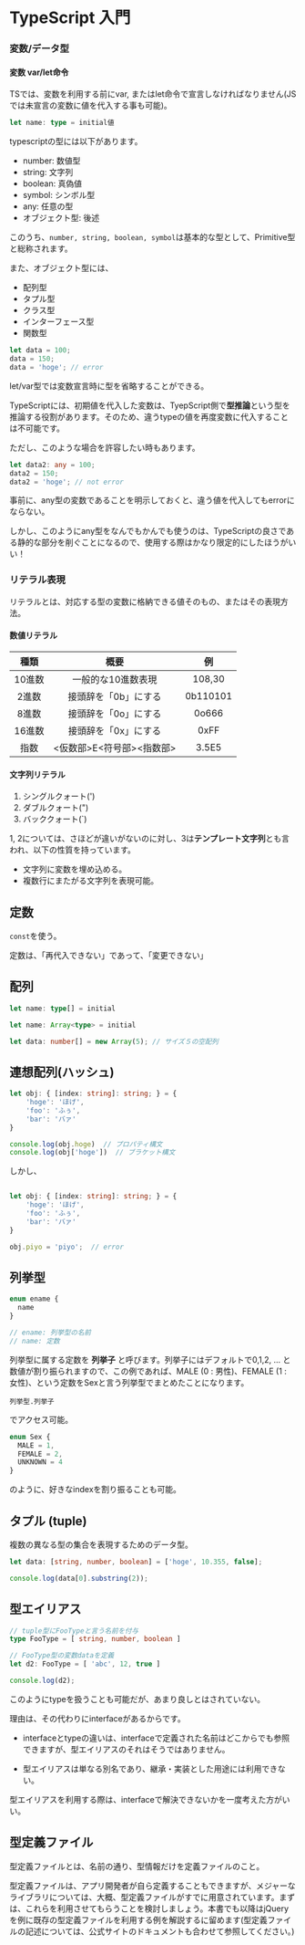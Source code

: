# TypeScript 入門

### 変数/データ型

#### 変数 var/let命令

TSでは、変数を利用する前にvar, またはlet命令で宣言しなければなりません(JSでは未宣言の変数に値を代入する事も可能)。

```typescript
let name: type = initial値
```

typescriptの型には以下があります。

- number: 数値型
- string: 文字列
- boolean: 真偽値
- symbol: シンボル型
- any: 任意の型
- オブジェクト型: 後述

このうち、`number, string, boolean, symbol`は基本的な型として、Primitive型と総称されます。

また、オブジェクト型には、

- 配列型
- タプル型
- クラス型
- インターフェース型
- 関数型

```typescript
let data = 100;
data = 150;
data = 'hoge'; // error
```

let/var型では変数宣言時に型を省略することができる。

TypeScriptには、初期値を代入した変数は、TyepScript側で**型推論**という型を推論する役割があります。そのため、違うtypeの値を再度変数に代入することは不可能です。

ただし、このような場合を許容したい時もあります。

```typescript
let data2: any = 100;
data2 = 150;
data2 = 'hoge'; // not error 
```

事前に、any型の変数であることを明示しておくと、違う値を代入してもerrorにならない。

しかし、このようにany型をなんでもかんでも使うのは、TypeScriptの良さである静的な部分を削ぐことになるので、使用する際はかなり限定的にしたほうがいい！

### リテラル表現

リテラルとは、対応する型の変数に格納できる値そのもの、またはその表現方法。

#### 数値リテラル

|種類|概要|例|
|:---:|:---:|:---:|
|10進数|一般的な10進数表現|108,30|
|2進数|接頭辞を「0b」にする|0b110101|
|8進数|接頭辞を「0o」にする|0o666|
|16進数|接頭辞を「0x」にする|0xFF|
|指数|<仮数部>E<符号部><指数部>|3.5E5|

#### 文字列リテラル

1. シングルクォート(')
2. ダブルクォート(")
3. バッククォート(\`)

1, 2については、さほどが違いがないのに対し、3は**テンプレート文字列**とも言われ、以下の性質を持っています。

- 文字列に変数を埋め込める。
- 複数行にまたがる文字列を表現可能。

## 定数

`const`を使う。

定数は、「再代入できない」であって、「変更できない」

## 配列

```typescript
let name: type[] = initial

let name: Array<type> = initial

let data: number[] = new Array(5); // サイズ５の空配列
```

## 連想配列(ハッシュ)

```typescript
let obj: { [index: string]: string; } = {
    'hoge': 'ほげ',
    'foo': 'ふぅ',
    'bar': 'バァ'
}

console.log(obj.hoge)  // プロパティ構文
console.log(obj['hoge'])  // ブラケット構文
```

しかし、

```typescript

let obj: { [index: string]: string; } = {
    'hoge': 'ほげ',
    'foo': 'ふぅ',
    'bar': 'バァ'
}

obj.piyo = 'piyo';  // error
```

## 列挙型

```typescript
enum ename {
  name
}

// ename: 列挙型の名前
// name: 定数

```

列挙型に属する定数を **列挙子** と呼びます。列挙子にはデフォルトで0,1,2, ... と数値が割り振られますので、この例であれば、MALE (0 : 男性)、FEMALE (1 : 女性)、という定数をSexと言う列挙型でまとめたことになります。

```
列挙型.列挙子
```

でアクセス可能。

```typescript
enum Sex {
  MALE = 1,
  FEMALE = 2,
  UNKNOWN = 4
}
```

のように、好きなindexを割り振ることも可能。


## タプル (tuple)

複数の異なる型の集合を表現するためのデータ型。

```typescript
let data: [string, number, boolean] = ['hoge', 10.355, false];

console.log(data[0].substring(2));
```

## 型エイリアス

```typescript
// tuple型にFooTypeと言う名前を付与
type FooType = [ string, number, boolean ]

// FooType型の変数dataを定義
let d2: FooType = [ 'abc', 12, true ]

console.log(d2);
```

このようにtypeを扱うことも可能だが、あまり良しとはされていない。

理由は、その代わりにinterfaceがあるからです。

- interfaceとtypeの違いは、interfaceで定義された名前はどこからでも参照できますが、型エイリアスのそれはそうではありません。

- 型エイリアスは単なる別名であり、継承・実装とした用途には利用できない。

型エイリアスを利用する際は、interfaceで解決できないかを一度考えた方がいい。


## 型定義ファイル

型定義ファイルとは、名前の通り、型情報だけを定義ファイルのこと。

型定義ファイルは、アプリ開発者が自ら定義することもできますが、メジャーなライブラリについては、大概、型定義ファイルがすでに用意されています。まずは、これらを利用させてもらうことを検討しましょう。本書でも以降はjQueryを例に既存の型定義ファイルを利用する例を解説するに留めます(型定義ファイルの記述については、公式サイトのドキュメントも合わせて参照してください。)

